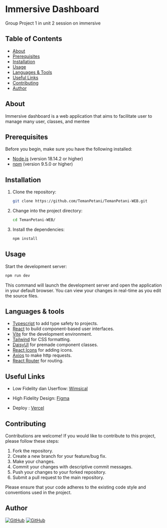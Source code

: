# Immersive Dashboard

Group Project 1 in unit 2 session on immersive 

## Table of Contents

- [About](#about)
- [Prerequisites](#prerequisites)
- [Installation](#installation)
- [Usage](#usage)
- [Languages & Tools](#languages--tools)
- [Useful Links](#useful-links)
- [Contributing](#contributing)
- [Author](#author)

## About

Immersive dashboard is a web application that aims to facilitate user to manage many user, classes, and mentee 

## Prerequisites

Before you begin, make sure you have the following installed:

- [Node.js](https://nodejs.org) (version 18.14.2 or higher)
- [npm](https://www.npmjs.com/) (version 9.5.0 or higher)

## Installation

1. Clone the repository:

   ```bash
   git clone https://github.com/TemanPetani/TemanPetani-WEB.git
   ```

2. Change into the project directory:

   ```bash
   cd TemanPetani-WEB/
   ```

3. Install the dependencies:

   ```bash
   npm install
   ```

## Usage

Start the development server:

```bash
npm run dev
```

This command will launch the development server and open the application in your default browser. You can view your changes in real-time as you edit the source files.

## Languages & tools

- [Typescript](https://www.typescriptlang.org/) to add type safety to projects.
- [React](https://react.dev/) to build component-based user interfaces.
- [Vite](https://vitejs.dev/) for the development environment.
- [Tailwind](https://tailwindcss.com/) for CSS formatting.
- [DaisyUI](https://daisyui.com/) for premade component classes.
- [React Icons](https://react-icons.github.io/react-icons/) for adding icons.
- [Axios](https://axios-http.com/) to make http requests.
- [React Router](https://reactrouter.com/en/main) for routing.

## Useful Links

- Low Fidelity dan Userflow: [Wimsical](https://whimsical.com/group-project-2-Dc81LaGV2Lpb4AP4Gk9vLt)

- High Fidelity Design: [Figma](https://www.figma.com/file/0Em6Nn2Y5U5ovGpcpVR8jQ/Immersive?type=design&node-id=738-862&t=09l8hbQLSKkZjhle-0)

- Deploy : [Vercel](https://teman-petani-web.vercel.app/)

## Contributing

Contributions are welcome! If you would like to contribute to this project, please follow these steps:

1. Fork the repository.
2. Create a new branch for your feature/bug fix.
3. Make your changes.
4. Commit your changes with descriptive commit messages.
5. Push your changes to your forked repository.
6. Submit a pull request to the main repository.

Please ensure that your code adheres to the existing code style and conventions used in the project.

## Author

[![GitHub](https://img.shields.io/badge/Asilsay-%23121011.svg?style=for-the-badge&logo=github&logoColor=white)](https://github.com/Asilsay)
[![GitHub](https://img.shields.io/badge/Afiffawwaz-%23121011.svg?style=for-the-badge&logo=github&logoColor=white)](https://github.com/Afiffawwaz)
